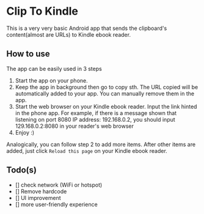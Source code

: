 # Clip To Kindle

This is a very very basic Android app that sends the clipboard's content(almost are URLs) to Kindle ebook reader.

## How to use

The app can be easily used in 3 steps

1. Start the app on your phone.
2. Keep the app in background then go to copy sth. The URL copied will be automatically added to your app. You can manually remove them in the app.
3. Start the web browser on your Kindle ebook reader. Input the link hinted in the phone app. For example, if there is a message shown that listening on port 8080 IP address: 192.168.0.2, you should input 129.168.0.2:8080 in your reader's web browser
4. Enjoy :)

Analogically, you can follow step 2 to add more items. After other items are added, just click `Reload this page` on your Kindle ebook reader.

## Todo(s)

- [] check network (WiFi or hotspot)
- [] Remove hardcode
- [] UI improvement
- [] more user-friendly experience
